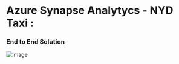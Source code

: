# Azure Synapse Analytycs - NYD Taxi :
### End to End Solution

![image](https://github.com/user-attachments/assets/b7b402b7-1759-4f60-b6b6-8eac41f72a4d)












































